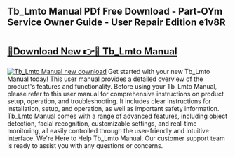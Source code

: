 ## Tb_Lmto Manual PDf Free Download - Part-OYm Service Owner Guide - User Repair Edition e1v8R

# <h2><a href="http://bc16970.oget.top/?id=Tb_Lmto+Manual">🔗Download New 👉🔴 Tb_Lmto Manual</a></h2>

[![Tb_Lmto Manual new download](https://i.imgur.com/5g1atiW.png)](http://bc16970.oget.top/?id=Tb_Lmto+Manual)
Get started with your new Tb_Lmto Manual today! This user manual provides a detailed overview of the product's features and functionality. Before using your Tb_Lmto Manual, please refer to this user manual for comprehensive instructions on product setup, operation, and troubleshooting. It includes clear instructions for installation, setup, and operation, as well as important safety information. Tb_Lmto Manual comes with a range of advanced features, including object detection, facial recognition, customizable settings, and real-time monitoring, all easily controlled through the user-friendly and intuitive interface. We're Here to Help Tb_Lmto Manual. Our customer support team is ready to assist you with any questions or concerns.
